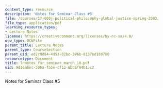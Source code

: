 ```yaml
---
content_type: resource
description: 'Notes for Seminar Class #5'
file: /courses/17-000j-political-philosophy-global-justice-spring-2003/9d16abec50baf5becf126bb5f84b1cc2_lnnotes_for_seminar_march_10.pdf
file_type: application/pdf
learning_resource_types:
- Lecture Notes
license: https://creativecommons.org/licenses/by-nc-sa/4.0/
ocw_type: OCWFile
parent_title: Lecture Notes
parent_type: CourseSection
parent_uid: ed2c0d04-4d93-02bc-396b-0137bd10d700
resourcetype: Document
title: lnnotes_for_seminar_march_10.pdf
uid: 9d16abec-50ba-f5be-cf12-6bb5f84b1cc2
---
```

Notes for Seminar Class #5